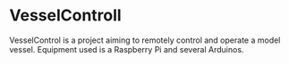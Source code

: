 <h1>VesselControll</h1>

VesselControl is a project aiming to remotely control and operate a model vessel. Equipment used is a Raspberry Pi and several Arduinos.



